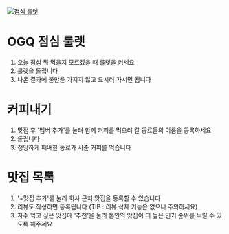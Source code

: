 [![점심 룰렛](https://img.shields.io/badge/점심룰렛-바로가기-blue)](https://lunchmenu-ogq.vercel.app/)

# OGQ 점심 룰렛
1. 오늘 점심 뭐 먹을지 모르겠을 때 룰렛을 켜세요
2. 룰렛을 돌립니다
3. 나온 결과에 불만을 가지지 않고 드시러 가시면 됩니다

# 커피내기
1. 맛점 후 '멤버 추가'를 눌러 함께 커피를 먹으러 갈 동료들의 이름을 등록하세요
2. 돌립니다
3. 정당하게 패배한 동료가 사준 커피를 먹습니다

# 맛집 목록
1. '+맛집 추가'를 눌러 회사 근처 맛집을 등록할 수 있습니다
2. 리뷰도 작성하면 등록됩니다 (TIP : 리뷰 삭제 기능은 없으니 주의하세요)
3. 자주 먹고 싶은 맛집에 '추천'을 눌러 본인의 맛집이 더 높은 인기 순위를 누릴 수 있도록 해주세요

